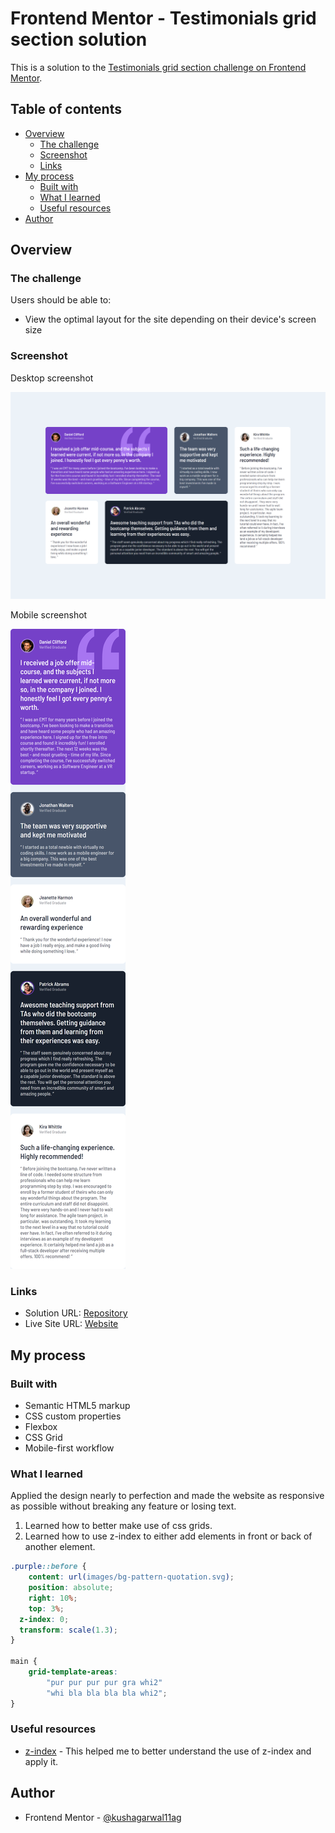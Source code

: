 # Frontend Mentor - Testimonials grid section solution

This is a solution to the [Testimonials grid section challenge on Frontend Mentor](https://www.frontendmentor.io/challenges/testimonials-grid-section-Nnw6J7Un7).

## Table of contents

- [Overview](#overview)
  - [The challenge](#the-challenge)
  - [Screenshot](#screenshot)
  - [Links](#links)
- [My process](#my-process)
  - [Built with](#built-with)
  - [What I learned](#what-i-learned)
  - [Useful resources](#useful-resources)
- [Author](#author)

## Overview

### The challenge

Users should be able to:

- View the optimal layout for the site depending on their device's screen size

### Screenshot

Desktop screenshot

![Desktop](screenshot/desktop.png)

Mobile screenshot

![Mobile](screenshot/mobile.png)

### Links

- Solution URL: [Repository](https://github.com/kushagarwal11ag/testimonial)
- Live Site URL: [Website](https://kushagarwal11ag.github.io/testimonial/)

## My process

### Built with

- Semantic HTML5 markup
- CSS custom properties
- Flexbox
- CSS Grid
- Mobile-first workflow

### What I learned

Applied the design nearly to perfection and made the website as responsive as possible without breaking any feature or losing text.
1. Learned how to better make use of css grids.
2. Learned how to use z-index to either add elements in front or back of another element.


```css
.purple::before {
	content: url(images/bg-pattern-quotation.svg);
	position: absolute;
	right: 10%;
	top: 3%;
  z-index: 0;
  transform: scale(1.3);
}

main {
	grid-template-areas:
		"pur pur pur pur gra whi2"
		"whi bla bla bla bla whi2";
}
```

### Useful resources

- [z-index](https://stackoverflow.com/questions/15782078/bring-element-to-front-using-css) - This helped me to better understand the use of z-index and apply it.

## Author

- Frontend Mentor - [@kushagarwal11ag](https://www.frontendmentor.io/profile/kushagarwal11ag)
